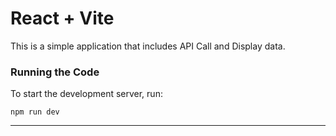 # React + Vite

This is a simple application that includes API Call and Display data.

### Running the Code

To start the development server, run:

```
npm run dev
```

---

